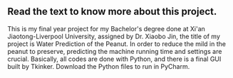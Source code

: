 ## Read the text to know more about this project.

This is my final year project for my Bachelor's degree done at Xi'an Jiaotong-Liverpool University, assigned by Dr. Xiaobo Jin, the title of my project is Water Prediction of the Peanut. In order to reduce the mild in the peanut to preserve, predicting the machine running time and settings are crucial. Basically, all codes are done with Python, and there is a final GUI built by Tkinker. Download the Python files to run in PyCharm.
